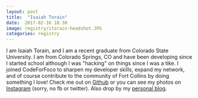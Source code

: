 ```yaml
---
layout: post
title:  "Isaiah Torain"
date:  2017-02-16 18:30
image: registry/itorain-headshot.JPG
categories: registry
---
```


I am Isaiah Torain, and I am a recent graduate from Colorado State University. I am from Colorado Springs, CO and have been developing since I started school although I was "hacking" on things since I was a tike. I joined CodeForFoco to sharpen my developer skills, expand my network, and of course contribute to the community of Fort Collins by doing something I love! Check me out on [Github](https://github.com/itorain) or you can see my photos on [Instagram](https://www.instagram.com/zay_apollo/) (sorry, no fb or twitter). Also drop by my [personal blog](http://dev.zaylabs.me).
